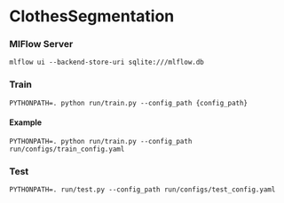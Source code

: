 # ClothesSegmentation

### MlFlow Server
```mlflow ui --backend-store-uri sqlite:///mlflow.db```

### Train
```PYTHONPATH=. python run/train.py --config_path {config_path}```
#### Example
```PYTHONPATH=. python run/train.py --config_path run/configs/train_config.yaml```

### Test
```PYTHONPATH=. run/test.py --config_path run/configs/test_config.yaml```
